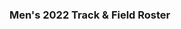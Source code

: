 <h3 id="sidearm-m-roster">
                                                        Men's 2022 Track &amp; Field Roster
                                                    </h3>
